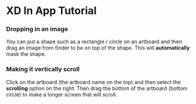 # XD In App Tutorial

### Dropping in an image
You can put a shape such as a rectangle / circle on an artboard and then drag an image from finder to be on top of the shape.  This will **automatically** mask the shape.

### Making it vertically scroll
Click on the artboard (the artboard name on the top) and then select the **scrolling** option on the right. Then drag the bottom of the artboard (bottom circle) to make a longer screen that will scroll.

 
